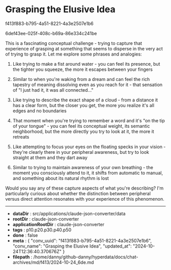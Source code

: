 # Grasping the Elusive Idea

f413f883-b795-4a51-8221-4a3e2507e1b6

6def43ee-025f-408c-b69a-86e334c241be

 This is a fascinating conceptual challenge - trying to capture that experience of grasping at something that seems to disperse in the very act of trying to grasp it. Let me explore some phrases and analogies:

1. Like trying to make a fist around water - you can feel its presence, but the tighter you squeeze, the more it escapes between your fingers

2. Similar to when you're waking from a dream and can feel the rich tapestry of meaning dissolving even as you reach for it - that sensation of "I just had it, it was all connected..."

3. Like trying to describe the exact shape of a cloud - from a distance it has a clear form, but the closer you get, the more you realize it's all edges and no boundaries

4. That moment when you're trying to remember a word and it's "on the tip of your tongue" - you can feel its conceptual weight, its semantic neighborhood, but the more directly you try to look at it, the more it retreats

5. Like attempting to focus your eyes on the floating specks in your vision - they're clearly there in your peripheral awareness, but try to look straight at them and they dart away

6. Similar to trying to maintain awareness of your own breathing - the moment you consciously attend to it, it shifts from automatic to manual, and something about its natural rhythm is lost

Would you say any of these capture aspects of what you're describing? I'm particularly curious about whether the distinction between peripheral versus direct attention resonates with your experience of this phenomenon.

---

* **dataDir** : src/applications/claude-json-converter/data
* **rootDir** : claude-json-converter
* **applicationRootDir** : claude-json-converter
* **tags** : p10.p20.p30.p40.p50
* **done** : false
* **meta** : {
  "conv_uuid": "f413f883-b795-4a51-8221-4a3e2507e1b6",
  "conv_name": "Grasping the Elusive Idea",
  "updated_at": "2024-10-24T12:36:40.370676Z"
}
* **filepath** : /home/danny/github-danny/hyperdata/docs/chat-archives/md/f413/2024-10-24_6de.md